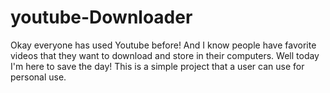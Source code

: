 # youtube-Downloader
Okay everyone has used Youtube before! And I know people have favorite videos that they want to download and store in their computers. Well today I'm here to save the day! This is a simple project that a user can use for personal use. 
